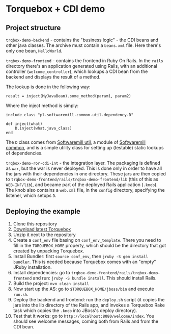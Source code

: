 # Torquebox + CDI demo

## Project structure

`trqbox-demo-backend` - contains the "business logic" - the CDI beans and other java classes. The archive must
 contain a `beans.xml` file. Here there's only one bean, `HelloWorld`.

`trqbox-demo-frontend` - contains the frontend in Ruby On Rails. In the `rails` directory there's an application
 generated using Rails, with an additional controller (`welcome_controller`), which lookups a CDI bean from the backend
 and displays the result of a method.

The lookup is done in the following way:

    result = inject(MyJavaBean).some_method(param1, param2)

Where the inject method is simply:

    include_class "pl.softwaremill.common.util.dependency.D"

    def inject(what)
        D.inject(what.java_class)
    end

The `D` class comes from
 [Softwaremill util](https://github.com/softwaremill/softwaremill-common/tree/master/softwaremill-util/),
 a module of
 [Softwaremill common](https://github.com/softwaremill/softwaremill-common),
 and is a simple utility class for setting up (testable) static lookups of dependencies.

`trqbox-demo-ror-cdi-int` - the integration layer. The packaging is defined as `war`, but the war is never deployed.
 This is done only in order to have all the jars with their dependencies in one directory. These jars are then copied
 to `trqbox-demo-frontend/rails/trqbox-demo-frontend/lib` (this of this as `WEB-INF/lib`), and became part of the
 deployed Rails application (`.knob`). The knob also contains a `web.xml` file, in the `config` directory, specifying
 the listener, which setups `D`.

## Deploying the example

1. Clone this repository
1. [Download latest Torquebox](http://torquebox.org/torquebox-dev.zip)
1. Unzip it next to the repository
1. Create a `conf_env` file basing on `conf_env_template`. There you need to fill in the `TORQUEBOX_HOME` property,
 which should be the directory that got created by unpacking Torquebox.
1. Install Bundler: first `source conf_env`, then `jruby -S gem install bundler`. This is needed because Torquebox comes
 with an "empty" JRuby installation.
1. Install dependencies: go to `trqbox-demo-frontend/rails/trqbox-demo-frontend` and run: `jruby -S bundle install`.
 This should install Rails.
1. Build the project: `mvn clean install`
1. Now start up the AS: go to `$TORQUEBOX_HOME/jboss/bin` and execute `run.sh`.
1. Deploy the backend and frontend: run the `deploy.sh` script (it copies the jars into the lib directory of the Rails
 app, and invokes a Torquebox Rake task which copies the `.knob` into JBoss's deploy directory).
1. Test that it works: go to `http://localhost:8080/welcome/index`. You should see welcome messages, coming both
 from Rails and from the CDI bean.